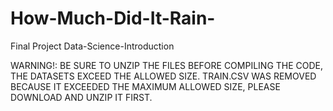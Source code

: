 # How-Much-Did-It-Rain-
Final Project Data-Science-Introduction

WARNING!: BE SURE TO UNZIP THE FILES BEFORE COMPILING THE CODE, THE DATASETS EXCEED THE ALLOWED SIZE. TRAIN.CSV WAS REMOVED BECAUSE IT EXCEEDED THE MAXIMUM ALLOWED SIZE, PLEASE DOWNLOAD AND UNZIP IT FIRST.
